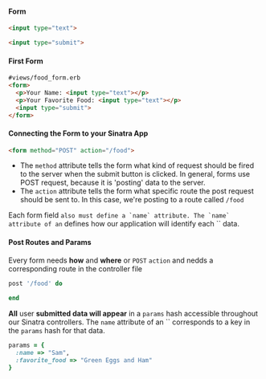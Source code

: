 #### Form

```html
<input type="text">
```

```html
<input type="submit">
```

#### First Form

```html
#views/food_form.erb
<form>
  <p>Your Name: <input type="text"></p>
  <p>Your Favorite Food: <input type="text"></p>
  <input type="submit">
</form>
```

#### Connecting the Form to your Sinatra App

```html
<form method="POST" action="/food">
```



- The `method` attribute tells the form what kind of request should be fired to the server when the submit button is clicked. In general, forms use POST request, because it is 'posting' data to the server.
- The `action` attribute tells the form what specific route the post request should be sent to. In this case, we're posting to a route called `/food`

Each form field `` also must define a `name` attribute. The `name` attribute of an `` defines how our application will identify each `` data.

#### Post Routes and Params

Every form needs  **how** and **where** or `POST` `action` and nedds a corresponding route in the controller file

```ruby
post '/food' do
 
end
```

**All** user **submitted data will appear** in a `params` hash accessible throughout our Sinatra controllers. The `name` attribute of an `` corresponds to a key in the `params` hash for that data.

```ruby
params = {
  :name => "Sam",
  :favorite_food => "Green Eggs and Ham"
}
```

